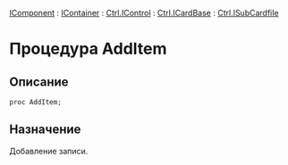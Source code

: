﻿---
Link: Com.Ctrl.ISubCardfile.@AddItem
---

[IComponent](topic:Com.Custom.ComClasses.IComponent.Default) :
[IContainer](topic:Com.Custom.ComClasses.IContainer.Default) :
[Ctrl.IControl](topic:Com.Custom.ComClasses.Ctrl.IControl.Default) :
[Ctrl.ICardBase](topic:Com.Custom.ComClasses.Ctrl.ICardBase.Default) :
[Ctrl.ISubCardfile](Default)

# Процедура AddItem

## Описание

    proc AddItem;

## Назначение

Добавление записи.



